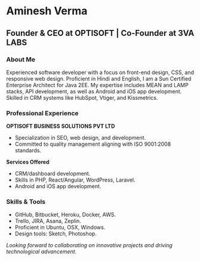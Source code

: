 # Aminesh Verma

## Founder & CEO at OPTISOFT | Co-Founder at 3VA LABS

### About Me
Experienced software developer with a focus on front-end design, CSS, and responsive web design. Proficient in Hindi and English, I am a Sun Certified Enterprise Architect for Java 2EE. My expertise includes MEAN and LAMP stacks, API development, as well as Android and iOS app development. Skilled in CRM systems like HubSpot, Vtiger, and Kissmetrics.

### Professional Experience
**OPTISOFT BUSINESS SOLUTIONS PVT LTD**
- Specialization in SEO, web design, and development.
- Committed to quality management aligning with ISO 9001:2008 standards.

**Services Offered**
- CRM/dashboard development.
- Skills in PHP, React/Angular, WordPress, Laravel.
- Android and iOS app development.

### Skills & Tools
- GitHub, Bitbucket, Heroku, Docker, AWS.
- Trello, JIRA, Asana, Zeplin.
- Proficient in Ubuntu, OSX, Windows.
- Design tools: Sketch, Photoshop.

*Looking forward to collaborating on innovative projects and driving technological advancement.*
